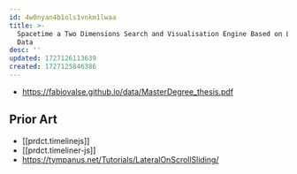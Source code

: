 ```yaml
---
id: 4w0nyan4b1ols1vnkm1lwaa
title: >-
  Spacetime a Two Dimensions Search and Visualisation Engine Based on Linked
  Data
desc: ''
updated: 1727126113639
created: 1727125846386
---
```


- https://fabiovalse.github.io/data/MasterDegree_thesis.pdf


## Prior Art

- [[prdct.timelinejs]]
- [[prdct.timeliner-js]]
- https://tympanus.net/Tutorials/LateralOnScrollSliding/